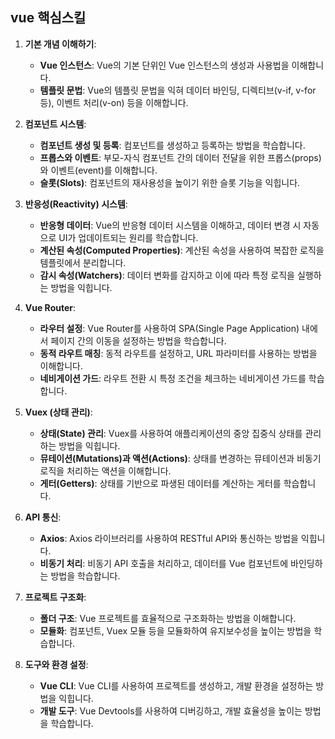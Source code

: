 ## vue 핵심스킬

1. **기본 개념 이해하기**:

    - **Vue 인스턴스**: Vue의 기본 단위인 Vue 인스턴스의 생성과 사용법을 이해합니다.
    - **템플릿 문법**: Vue의 템플릿 문법을 익혀 데이터 바인딩, 디렉티브(v-if, v-for 등), 이벤트 처리(v-on) 등을 이해합니다.
2. **컴포넌트 시스템**:
    
    - **컴포넌트 생성 및 등록**: 컴포넌트를 생성하고 등록하는 방법을 학습합니다.
    - **프롭스와 이벤트**: 부모-자식 컴포넌트 간의 데이터 전달을 위한 프롭스(props)와 이벤트(event)를 이해합니다.
    - **슬롯(Slots)**: 컴포넌트의 재사용성을 높이기 위한 슬롯 기능을 익힙니다.
3. **반응성(Reactivity) 시스템**:
    
    - **반응형 데이터**: Vue의 반응형 데이터 시스템을 이해하고, 데이터 변경 시 자동으로 UI가 업데이트되는 원리를 학습합니다.
    - **계산된 속성(Computed Properties)**: 계산된 속성을 사용하여 복잡한 로직을 템플릿에서 분리합니다.
    - **감시 속성(Watchers)**: 데이터 변화를 감지하고 이에 따라 특정 로직을 실행하는 방법을 익힙니다.
4. **Vue Router**:
    
    - **라우터 설정**: Vue Router를 사용하여 SPA(Single Page Application) 내에서 페이지 간의 이동을 설정하는 방법을 학습합니다.
    - **동적 라우트 매칭**: 동적 라우트를 설정하고, URL 파라미터를 사용하는 방법을 이해합니다.
    - **네비게이션 가드**: 라우트 전환 시 특정 조건을 체크하는 네비게이션 가드를 학습합니다.
5. **Vuex (상태 관리)**:
    
    - **상태(State) 관리**: Vuex를 사용하여 애플리케이션의 중앙 집중식 상태를 관리하는 방법을 익힙니다.
    - **뮤테이션(Mutations)과 액션(Actions)**: 상태를 변경하는 뮤테이션과 비동기 로직을 처리하는 액션을 이해합니다.
    - **게터(Getters)**: 상태를 기반으로 파생된 데이터를 계산하는 게터를 학습합니다.
6. **API 통신**:
    
    - **Axios**: Axios 라이브러리를 사용하여 RESTful API와 통신하는 방법을 익힙니다.
    - **비동기 처리**: 비동기 API 호출을 처리하고, 데이터를 Vue 컴포넌트에 바인딩하는 방법을 학습합니다.
7. **프로젝트 구조화**:
    
    - **폴더 구조**: Vue 프로젝트를 효율적으로 구조화하는 방법을 이해합니다.
    - **모듈화**: 컴포넌트, Vuex 모듈 등을 모듈화하여 유지보수성을 높이는 방법을 학습합니다.
8. **도구와 환경 설정**:
    
    - **Vue CLI**: Vue CLI를 사용하여 프로젝트를 생성하고, 개발 환경을 설정하는 방법을 익힙니다.
    - **개발 도구**: Vue Devtools를 사용하여 디버깅하고, 개발 효율성을 높이는 방법을 학습합니다.